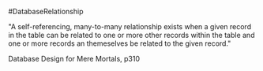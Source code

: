 #DatabaseRelationship 

"A self-referencing, many-to-many relationship exists when a given record in the table can be related to one or more other records within the table and one or more records an themeselves be related to the given record."

Database Design for Mere Mortals, p310